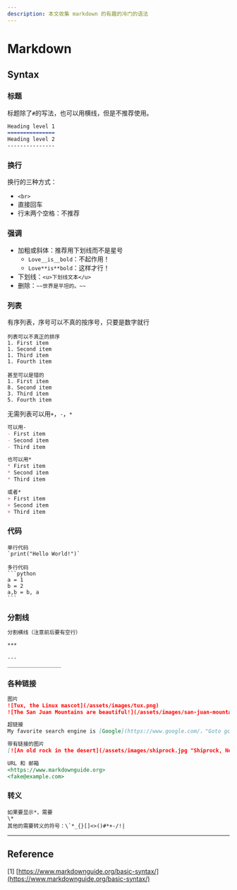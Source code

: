 ```yaml
---
description: 本文收集 markdown 的有趣的冷门的语法
---
```


# Markdown

## Syntax

### 标题

标题除了`#`的写法，也可以用横线，但是不推荐使用。

```markdown
Heading level 1
===============
Heading level 2
---------------
```

### 换行

换行的三种方式：

* `<br>`
* 直接回车
* 行末两个空格：不推荐

### 强调

* 加粗或斜体：推荐用下划线而不是星号
  * `Love__is__bold`：不起作用！
  * `Love**is**bold`：这样才行！
* 下划线：`<u>下划线文本</u>`
* 删除：`~~世界是平坦的。~~`

### 列表

有序列表，序号可以不真的按序号，只要是数字就行

```
列表可以不真正的排序
1. First item
1. Second item
1. Third item
1. Fourth item

甚至可以是错的
1. First item
8. Second item
3. Third item
5. Fourth item
```

无需列表可以用`+`，`-`，`*`

```markdown
可以用-
- First item
- Second item
- Third item

也可以用*
* First item
* Second item
* Third item

或者*
+ First item
+ Second item
+ Third item
```

### 代码

````
单行代码
`print("Hello World!")`

多行代码
```python
a = 1
b = 2
a,b = b, a
```
````

### 分割线

```markdown
分割横线（注意前后要有空行）

***

---
_________________
```

### 各种链接

```markdown
图片
![Tux, the Linux mascot](/assets/images/tux.png)
![The San Juan Mountains are beautiful!](/assets/images/san-juan-mountains.jpg "San Juan Mountains")

超链接
My favorite search engine is [Google](https://www.google.com/，"Goto google").

带有链接的图片
[![An old rock in the desert](/assets/images/shiprock.jpg "Shiprock, New Mexico by Beau Rogers")](https://www.flickr.com/photos/beaurogers/31833779864/in/photolist-Qv3rFw-34mt9F-a9Cmfy-5Ha3Zi-9msKdv-o3hgjr-hWpUte-4WMsJ1-KUQ8N-deshUb-vssBD-6CQci6-8AFCiD-zsJWT-nNfsgB-dPDwZJ-bn9JGn-5HtSXY-6CUhAL-a4UTXB-ugPum-KUPSo-fBLNm-6CUmpy-4WMsc9-8a7D3T-83KJev-6CQ2bK-nNusHJ-a78rQH-nw3NvT-7aq2qf-8wwBso-3nNceh-ugSKP-4mh4kh-bbeeqH-a7biME-q3PtTf-brFpgb-cg38zw-bXMZc-nJPELD-f58Lmo-bXMYG-bz8AAi-bxNtNT-bXMYi-bXMY6-bXMYv)

URL 和 邮箱
<https://www.markdownguide.org>
<fake@example.com>
```

### 转义

```
如果要显示*，需要
\* 
其他的需要转义的符号：\`*_{}[]<>()#*+-/!|
```

***

## Reference

\[1] [https://www.markdownguide.org/basic-syntax/](https://www.markdownguide.org/basic-syntax/)
